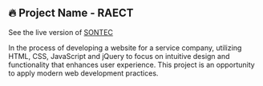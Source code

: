 ## 🔥 Project Name - RAECT

See the live version of [SONTEC](https://imediasystem.github.io/Sontec/)

In the process of developing a website for a service company, utilizing HTML, CSS, JavaScript and jQuery to focus on intuitive design and functionality that enhances user experience. This project is an opportunity to apply modern web development practices.
